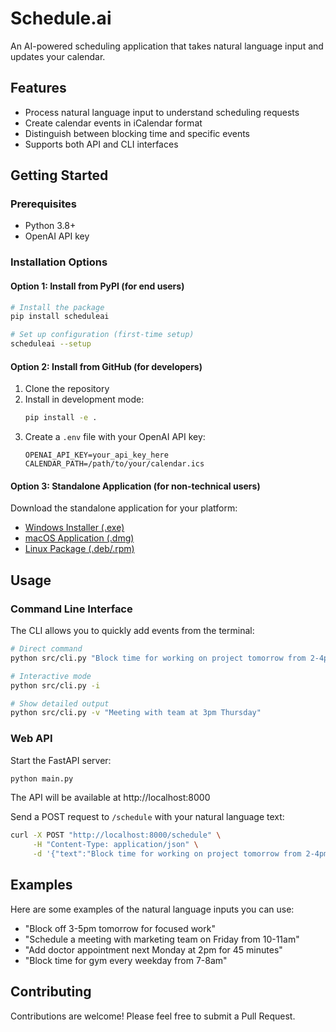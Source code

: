 # Schedule.ai

An AI-powered scheduling application that takes natural language input and updates your calendar.

## Features

- Process natural language input to understand scheduling requests
- Create calendar events in iCalendar format
- Distinguish between blocking time and specific events
- Supports both API and CLI interfaces

## Getting Started

### Prerequisites

- Python 3.8+
- OpenAI API key

### Installation Options

#### Option 1: Install from PyPI (for end users)

```bash
# Install the package
pip install scheduleai

# Set up configuration (first-time setup)
scheduleai --setup
```

#### Option 2: Install from GitHub (for developers)

1. Clone the repository
2. Install in development mode:
   ```bash
   pip install -e .
   ```
3. Create a `.env` file with your OpenAI API key:
   ```
   OPENAI_API_KEY=your_api_key_here
   CALENDAR_PATH=/path/to/your/calendar.ics
   ```

#### Option 3: Standalone Application (for non-technical users)

Download the standalone application for your platform:
- [Windows Installer (.exe)](https://github.com/yourusername/schedule.ai/releases)
- [macOS Application (.dmg)](https://github.com/yourusername/schedule.ai/releases)
- [Linux Package (.deb/.rpm)](https://github.com/yourusername/schedule.ai/releases)

## Usage

### Command Line Interface

The CLI allows you to quickly add events from the terminal:

```bash
# Direct command
python src/cli.py "Block time for working on project tomorrow from 2-4pm"

# Interactive mode
python src/cli.py -i

# Show detailed output
python src/cli.py -v "Meeting with team at 3pm Thursday"
```

### Web API

Start the FastAPI server:

```bash
python main.py
```

The API will be available at http://localhost:8000

Send a POST request to `/schedule` with your natural language text:

```bash
curl -X POST "http://localhost:8000/schedule" \
     -H "Content-Type: application/json" \
     -d '{"text":"Block time for working on project tomorrow from 2-4pm"}'
```

## Examples

Here are some examples of the natural language inputs you can use:

- "Block off 3-5pm tomorrow for focused work"
- "Schedule a meeting with marketing team on Friday from 10-11am"
- "Add doctor appointment next Monday at 2pm for 45 minutes"
- "Block time for gym every weekday from 7-8am"

## Contributing

Contributions are welcome! Please feel free to submit a Pull Request.
